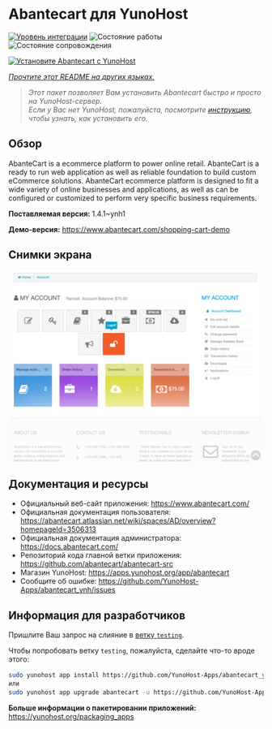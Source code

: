 <!--
Важно: этот README был автоматически сгенерирован <https://github.com/YunoHost/apps/tree/master/tools/readme_generator>
Он НЕ ДОЛЖЕН редактироваться вручную.
-->

# Abantecart для YunoHost

[![Уровень интеграции](https://apps.yunohost.org/badge/integration/abantecart)](https://ci-apps.yunohost.org/ci/apps/abantecart/)
![Состояние работы](https://apps.yunohost.org/badge/state/abantecart)
![Состояние сопровождения](https://apps.yunohost.org/badge/maintained/abantecart)

[![Установите Abantecart с YunoHost](https://install-app.yunohost.org/install-with-yunohost.svg)](https://install-app.yunohost.org/?app=abantecart)

*[Прочтите этот README на других языках.](./ALL_README.md)*

> *Этот пакет позволяет Вам установить Abantecart быстро и просто на YunoHost-сервер.*  
> *Если у Вас нет YunoHost, пожалуйста, посмотрите [инструкцию](https://yunohost.org/install), чтобы узнать, как установить его.*

## Обзор

AbanteCart is a ecommerce platform to power online retail. AbanteCart is a ready to run web application as well as reliable foundation to build custom eCommerce solutions. AbanteCart ecommerce platform is designed to fit a wide variety of online businesses and applications, as well as can be configured or customized to perform very specific business requirements.

**Поставляемая версия:** 1.4.1~ynh1

**Демо-версия:** <https://www.abantecart.com/shopping-cart-demo>

## Снимки экрана

![Снимок экрана Abantecart](./doc/screenshots/dashboard.png)

## Документация и ресурсы

- Официальный веб-сайт приложения: <https://www.abantecart.com/>
- Официальная документация пользователя: <https://abantecart.atlassian.net/wiki/spaces/AD/overview?homepageId=3506313>
- Официальная документация администратора: <https://docs.abantecart.com/>
- Репозиторий кода главной ветки приложения: <https://github.com/abantecart/abantecart-src>
- Магазин YunoHost: <https://apps.yunohost.org/app/abantecart>
- Сообщите об ошибке: <https://github.com/YunoHost-Apps/abantecart_ynh/issues>

## Информация для разработчиков

Пришлите Ваш запрос на слияние в [ветку `testing`](https://github.com/YunoHost-Apps/abantecart_ynh/tree/testing).

Чтобы попробовать ветку `testing`, пожалуйста, сделайте что-то вроде этого:

```bash
sudo yunohost app install https://github.com/YunoHost-Apps/abantecart_ynh/tree/testing --debug
или
sudo yunohost app upgrade abantecart -u https://github.com/YunoHost-Apps/abantecart_ynh/tree/testing --debug
```

**Больше информации о пакетировании приложений:** <https://yunohost.org/packaging_apps>
